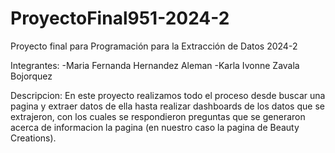 # ProyectoFinal951-2024-2
Proyecto final para Programación para la Extracción de Datos 2024-2

Integrantes:
-Maria Fernanda Hernandez Aleman
-Karla Ivonne Zavala Bojorquez

Descripcion:
En este proyecto realizamos todo el proceso desde buscar una pagina y extraer datos de ella hasta realizar dashboards de los datos que se extrajeron, con los cuales se respondieron preguntas que se generaron acerca de informacion la pagina (en nuestro caso la pagina de Beauty Creations).


